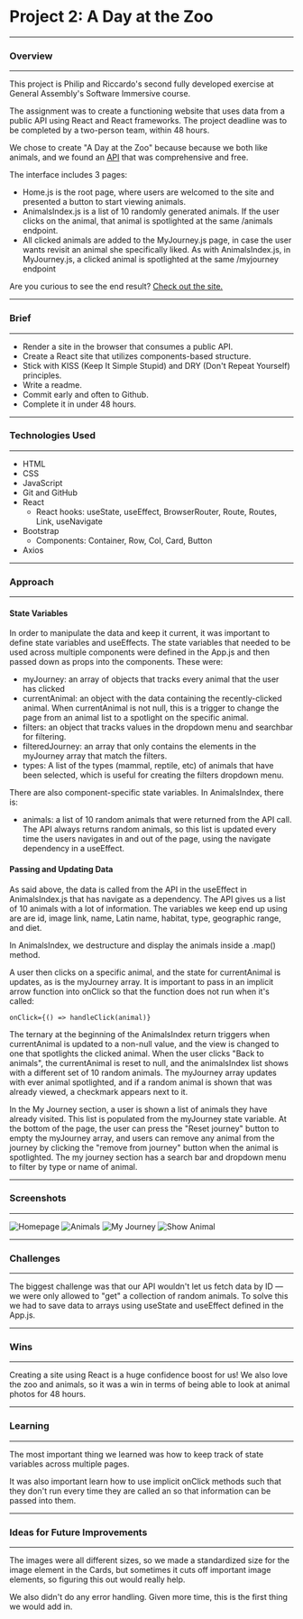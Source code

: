 # Project 2: A Day at the Zoo

---
### Overview
---
This project is Philip and Riccardo's second fully developed exercise at General Assembly's Software Immersive course.

The assignment was to create a functioning website that uses data from a public API using React and React frameworks. The project deadline was to be completed by a two-person team, within 48 hours.

We chose to create "A Day at the Zoo" because because we both like animals, and we found an [API](https://zoo-animal-api.herokuapp.com) that was comprehensive and free. 

The interface includes 3 pages:
* Home.js is the root page, where users are welcomed to the site and presented a button to start viewing animals.
* AnimalsIndex.js is a list of 10 randomly generated animals. If the user clicks on the animal, that animal is spotlighted at the same /animals endpoint. 
* All clicked animals are added to the MyJourney.js page, in case the user wants revisit an animal she specifically liked. As with AnimalsIndex.js, in MyJourney.js, a clicked animal is spotlighted at the same /myjourney endpoint 

Are you curious to see the end result? [Check out the site.](https://a-day-at-the-zoo.netlify.app/) 

---
### Brief
---
* Render a site in the browser that consumes a public API.
* Create a React site that utilizes components-based structure.
* Stick with KISS (Keep It Simple Stupid) and DRY (Don't Repeat Yourself) principles.
* Write a readme.
* Commit early and often to Github.
* Complete it in under 48 hours.

---
### Technologies Used
---
* HTML
* CSS
* JavaScript
* Git and GitHub
* React
  - React hooks: useState, useEffect, BrowserRouter, Route, Routes, Link, useNavigate
* Bootstrap
  - Components: Container, Row, Col, Card, Button
* Axios

---
### Approach
---


#### State Variables
In order to manipulate the data and keep it current, it was important to define state variables and useEffects. The state variables that needed to be used across multiple components were defined in the App.js and then passed down as props into the components. These were: 
* myJourney: an array of objects that tracks every animal that the user has clicked
* currentAnimal: an object with the data containing the recently-clicked animal. When currentAnimal is not null, this is a trigger to change the page from an animal list to a spotlight on the specific animal.
* filters: an object that tracks values in the dropdown menu and searchbar for filtering.
* filteredJourney: an array that only contains the elements in the myJourney array that match the filters. 
* types: A list of the types (mammal, reptile, etc) of animals that have been selected, which is useful for creating the filters dropdown menu.

There are also component-specific state variables. In AnimalsIndex, there is:
* animals: a list of 10 random animals that were returned from the API call. The API always returns random animals, so this list is updated every time the users navigates in and out of the page, using the navigate dependency in a useEffect.


#### Passing and Updating Data
As said above, the data is called from the API in the useEffect in AnimalsIndex.js that has navigate as a dependency. The API gives us a list of 10 animals with a lot of information. The variables we keep end up using are are id, image link, name, Latin name, habitat, type, geographic range, and diet.

In AnimalsIndex, we destructure and display the animals inside a .map() method. 

A user then clicks on a specific animal, and the state for currentAnimal is updates, as is the myJourney array. It is important to pass in an implicit arrow function into onClick so that the function does not run when it's called:

```onClick={() => handleClick(animal)}```

The ternary at the beginning of the AnimalsIndex return triggers when currentAnimal is updated to a non-null value, and the view is changed to one that spotlights the clicked animal. When the user clicks "Back to animals", the currentAnimal is reset to null, and the animalsIndex list shows with a different set of 10 random animals. The myJourney array updates with ever animal spotlighted, and if a random animal is shown that was already viewed, a checkmark appears next to it.

In the My Journey section, a user is shown a list of animals they have already visited. This list is populated from the myJourney state variable. At the bottom of the page, the user can press the "Reset journey" button to empty the myJourney array, and users can remove any animal from the journey by clicking the "remove from journey" button when the animal is spotlighted. The my journey section has a search bar and dropdown menu to filter by type or name of animal.

---
### Screenshots
---
![Homepage](/home-screen.png)
![Animals](/animals-index.png)
![My Journey](/my-journey.png)
![Show Animal](/animal-show.png)

---
### Challenges
---
The biggest challenge was that our API wouldn't let us fetch data by ID — we were only allowed to "get" a collection of random animals. To solve this we had to save data to arrays using useState and useEffect defined in the App.js.

---
### Wins
---
Creating a site using React is a huge confidence boost for us! We also love the zoo and animals, so it was a win in terms of being able to look at animal photos for 48 hours.

---
### Learning
---
The most important thing we learned was how to keep track of state variables across multiple pages.

It was also important learn how to use implicit onClick methods such that they don't run every time they are called an so that information can be passed into them.

---
### Ideas for Future Improvements
---
The images were all different sizes, so we made a standardized size for the image element in the Cards, but sometimes it cuts off important image elements, so figuring this out would really help.

We also didn't do any error handling. Given more time, this is the first thing we would add in.